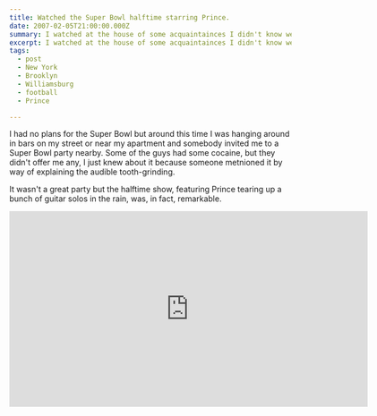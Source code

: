 ```yaml
---
title: Watched the Super Bowl halftime starring Prince.
date: 2007-02-05T21:00:00.000Z
summary: I watched at the house of some acquaintainces I didn't know well.
excerpt: I watched at the house of some acquaintainces I didn't know well.
tags:
  - post 
  - New York
  - Brooklyn
  - Williamsburg
  - football
  - Prince

---
```


I had no plans for the Super Bowl but around this time I was hanging around in bars on my street or near my apartment and somebody invited me to a Super Bowl party nearby. Some of the guys had some cocaine, but they didn't offer me any, I just knew about it because someone metnioned it by way of explaining the audible tooth-grinding.

It wasn't a great party but the halftime show, featuring Prince tearing up a bunch of guitar solos in the rain, was, in fact, remarkable.

<iframe width="640" height="350" src="https://www.youtube.com/embed/7NN3gsSf-Ys" frameborder="0" allow="accelerometer; autoplay; clipboard-write; encrypted-media; gyroscope; picture-in-picture" allowfullscreen></iframe>